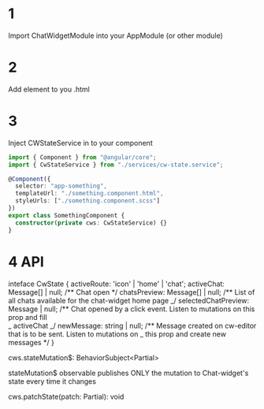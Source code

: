 # 1

Import ChatWidgetModule into your AppModule (or other module)

# 2

Add <app-chat-widget> element to you .html

# 3

Inject CWStateService in to your component

```typescript
import { Component } from "@angular/core";
import { CwStateService } from "./services/cw-state.service";

@Component({
  selector: "app-something",
  templateUrl: "./something.component.html",
  styleUrls: ["./something.component.scss"]
})
export class SomethingComponent {
  constructor(private cws: CwStateService) {}
}
```

# 4 API

inteface CwState {
activeRoute: 'icon' | 'home' | 'chat';
activeChat: Message[] | null; /** Chat open \*/
chatsPreview: Message[] | null; /** List of all chats available for the chat-widget home page _/
selectedChatPreview: Message | null; /\*\* Chat opened by a click event. Listen to mutations on this prop and fill  
 _ activeChat
_/
newMessage: string | null; /\*\* Message created on cw-editor that is to be sent. Listen to mutations on
_ this prop and create new messages
\*/
}

cws.stateMutation\$: BehaviorSubject<Partial<CwState>>

stateMutation\$ observable publishes ONLY the
mutation to Chat-widget's state every time
it changes

cws.patchState(patch: Partial<CwState>): void
